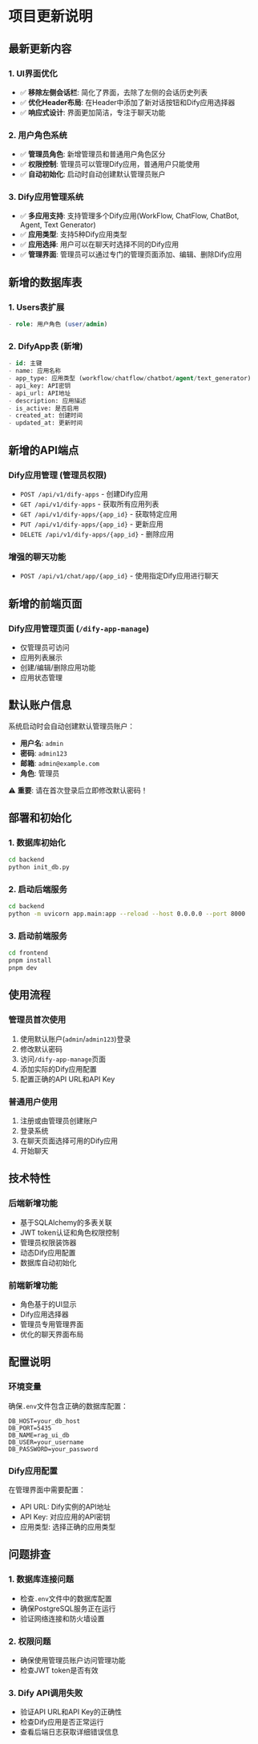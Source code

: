 # 项目更新说明

## 最新更新内容

### 1. UI界面优化
- ✅ **移除左侧会话栏**: 简化了界面，去除了左侧的会话历史列表
- ✅ **优化Header布局**: 在Header中添加了新对话按钮和Dify应用选择器
- ✅ **响应式设计**: 界面更加简洁，专注于聊天功能

### 2. 用户角色系统
- ✅ **管理员角色**: 新增管理员和普通用户角色区分
- ✅ **权限控制**: 管理员可以管理Dify应用，普通用户只能使用
- ✅ **自动初始化**: 启动时自动创建默认管理员账户

### 3. Dify应用管理系统
- ✅ **多应用支持**: 支持管理多个Dify应用(WorkFlow, ChatFlow, ChatBot, Agent, Text Generator)
- ✅ **应用类型**: 支持5种Dify应用类型
- ✅ **应用选择**: 用户可以在聊天时选择不同的Dify应用
- ✅ **管理界面**: 管理员可以通过专门的管理页面添加、编辑、删除Dify应用

## 新增的数据库表

### 1. Users表扩展
```sql
- role: 用户角色 (user/admin)
```

### 2. DifyApp表 (新增)
```sql
- id: 主键
- name: 应用名称
- app_type: 应用类型 (workflow/chatflow/chatbot/agent/text_generator)
- api_key: API密钥
- api_url: API地址
- description: 应用描述
- is_active: 是否启用
- created_at: 创建时间
- updated_at: 更新时间
```

## 新增的API端点

### Dify应用管理 (管理员权限)
- `POST /api/v1/dify-apps` - 创建Dify应用
- `GET /api/v1/dify-apps` - 获取所有应用列表
- `GET /api/v1/dify-apps/{app_id}` - 获取特定应用
- `PUT /api/v1/dify-apps/{app_id}` - 更新应用
- `DELETE /api/v1/dify-apps/{app_id}` - 删除应用

### 增强的聊天功能
- `POST /api/v1/chat/app/{app_id}` - 使用指定Dify应用进行聊天

## 新增的前端页面

### Dify应用管理页面 (`/dify-app-manage`)
- 仅管理员可访问
- 应用列表展示
- 创建/编辑/删除应用功能
- 应用状态管理

## 默认账户信息

系统启动时会自动创建默认管理员账户：
- **用户名**: `admin`
- **密码**: `admin123`
- **邮箱**: `admin@example.com`
- **角色**: 管理员

⚠️ **重要**: 请在首次登录后立即修改默认密码！

## 部署和初始化

### 1. 数据库初始化
```bash
cd backend
python init_db.py
```

### 2. 启动后端服务
```bash
cd backend
python -m uvicorn app.main:app --reload --host 0.0.0.0 --port 8000
```

### 3. 启动前端服务
```bash
cd frontend
pnpm install
pnpm dev
```

## 使用流程

### 管理员首次使用
1. 使用默认账户(`admin`/`admin123`)登录
2. 修改默认密码
3. 访问`/dify-app-manage`页面
4. 添加实际的Dify应用配置
5. 配置正确的API URL和API Key

### 普通用户使用
1. 注册或由管理员创建账户
2. 登录系统
3. 在聊天页面选择可用的Dify应用
4. 开始聊天

## 技术特性

### 后端新增功能
- 基于SQLAlchemy的多表关联
- JWT token认证和角色权限控制
- 管理员权限装饰器
- 动态Dify应用配置
- 数据库自动初始化

### 前端新增功能
- 角色基于的UI显示
- Dify应用选择器
- 管理员专用管理界面
- 优化的聊天界面布局

## 配置说明

### 环境变量
确保`.env`文件包含正确的数据库配置：
```env
DB_HOST=your_db_host
DB_PORT=5435
DB_NAME=rag_ui_db
DB_USER=your_username
DB_PASSWORD=your_password
```

### Dify应用配置
在管理界面中需要配置：
- API URL: Dify实例的API地址
- API Key: 对应应用的API密钥
- 应用类型: 选择正确的应用类型

## 问题排查

### 1. 数据库连接问题
- 检查`.env`文件中的数据库配置
- 确保PostgreSQL服务正在运行
- 验证网络连接和防火墙设置

### 2. 权限问题
- 确保使用管理员账户访问管理功能
- 检查JWT token是否有效

### 3. Dify API调用失败
- 验证API URL和API Key的正确性
- 检查Dify应用是否正常运行
- 查看后端日志获取详细错误信息
